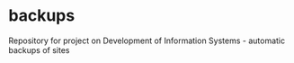 # backups
Repository for project on Development of Information Systems - automatic backups of sites
